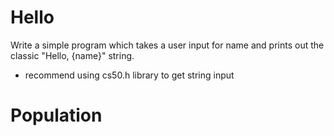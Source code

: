 # Hello
Write a simple program which takes a user input for name and prints out the classic "Hello, {name}" string.
- recommend using cs50.h library to get string input

# Population
